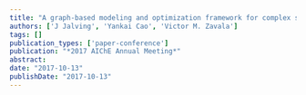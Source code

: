 ```yaml
---
title: "A graph-based modeling and optimization framework for complex systems"
authors: ['J Jalving', 'Yankai Cao', 'Victor M. Zavala']
tags: []
publication_types: ['paper-conference']
publication: "*2017 AIChE Annual Meeting*"
abstract: 
date: "2017-10-13"
publishDate: "2017-10-13"
---
```


